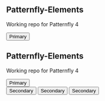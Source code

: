 <div class="pf-c-card" style="width: 450px"> 
  <div class="pf-c-card__body pf-l-flex pf-m-row pf-m-justify-content-space-between">
    <span>
      <h2>Patternfly-Elements</h2>
      <p>Working repo for Patternfly 4</p>
    </span>
    <button class="pf-c-button pf-m-primary">
      Primary
    </button>
  </div>
  <div class="pf-c-card__body pf-l-flex pf-m-row pf-m-justify-content-space-between">
    <span>
      <h2>Patternfly-Elements</h2>
      <p>Working repo for Patternfly 4</p>
    </span>
    <button class="pf-c-button pf-m-primary">
      Primary
    </button>
  </div>
  <div class="pf-c-card__footer pf-l-flex pf-m-justify-content-space-between">
    <button class="pf-c-button pf-m-secondary">
      Secondary
    </button>
        <button class="pf-c-button pf-m-secondary">
      Secondary
    </button>
        <button class="pf-c-button pf-m-secondary">
      Secondary
    </button>
  </div>
</div>
